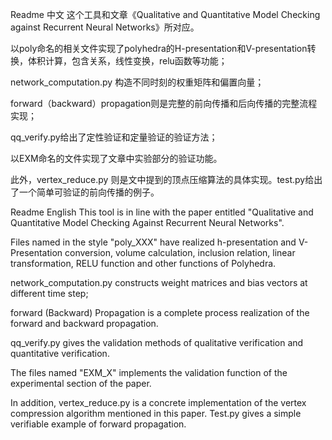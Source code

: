 Readme 中文
这个工具和文章《Qualitative and Quantitative Model Checking against Recurrent Neural Networks》所对应。

以poly命名的相关文件实现了polyhedra的H-presentation和V-presentation转换，体积计算，包含关系，线性变换，relu函数等功能；

network_computation.py 构造不同时刻的权重矩阵和偏置向量；

forward（backward）propagation则是完整的前向传播和后向传播的完整流程实现；

qq_verify.py给出了定性验证和定量验证的验证方法；

以EXM命名的文件实现了文章中实验部分的验证功能。

此外，vertex_reduce.py 则是文中提到的顶点压缩算法的具体实现。test.py给出了一个简单可验证的前向传播的例子。


Readme  English
This tool is in line with the paper entitled  "Qualitative and Quantitative Model Checking Against Recurrent Neural Networks".  
 
Files named in the style "poly_XXX" have realized h-presentation and V-Presentation conversion, volume calculation, inclusion relation, linear transformation, RELU function and other functions of Polyhedra.  
 
network_computation.py constructs weight matrices and bias vectors at different time step;  
 
forward (Backward) Propagation is a complete process realization of the forward and backward propagation.  
 
qq_verify.py gives the validation methods of qualitative verification and quantitative verification.  
 
The files named "EXM_X" implements the validation function of the experimental section of the paper.  
 
In addition, vertex_reduce.py is a concrete implementation of the vertex compression algorithm mentioned in this paper.  Test.py gives a simple verifiable example of forward propagation. 
